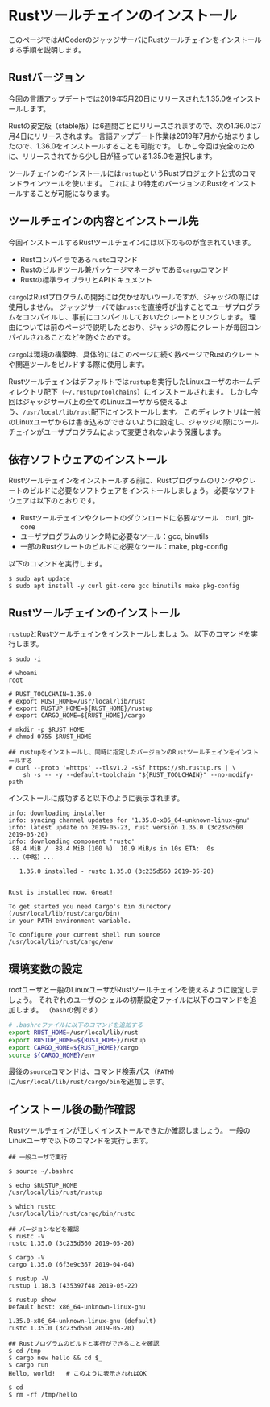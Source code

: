 <!-- -*- coding:utf-8-unix -*- -->

# Rustツールチェインのインストール

このページではAtCoderのジャッジサーバにRustツールチェインをインストールする手順を説明します。


## Rustバージョン

今回の言語アップデートでは2019年5月20日にリリースされた1.35.0をインストールします。

Rustの安定版（stable版）は6週間ごとにリリースされますので、次の1.36.0は7月4日にリリースされます。
言語アップデート作業は2019年7月から始まりましたので、1.36.0をインストールすることも可能です。
しかし今回は安全のために、リリースされてから少し日が経っている1.35.0を選択します。

ツールチェインのインストールには`rustup`というRustプロジェクト公式のコマンドラインツールを使います。
これにより特定のバージョンのRustをインストールすることが可能になります。


## ツールチェインの内容とインストール先

今回インストールするRustツールチェインには以下のものが含まれています。

- Rustコンパイラである`rustc`コマンド
- Rustのビルドツール兼パッケージマネージャである`cargo`コマンド
- Rustの標準ライブラリとAPIドキュメント

`cargo`はRustプログラムの開発には欠かせないツールですが、ジャッジの際には使用しません。
ジャッジサーバでは`rustc`を直接呼び出すことでユーザプログラムをコンパイルし、事前にコンパイルしておいたクレートとリンクします。
理由については前のページで説明したとおり、ジャッジの際にクレートが毎回コンパイルされることなどを防ぐためです。

`cargo`は環境の構築時、具体的にはこのページに続く数ページでRustのクレートや関連ツールをビルドする際に使用します。

Rustツールチェインはデフォルトでは`rustup`を実行したLinuxユーザのホームディレクトリ配下（`~/.rustup/toolchains`）にインストールされます。
しかし今回はジャッジサーバ上の全てのLinuxユーザから使えるよう、`/usr/local/lib/rust`配下にインストールします。
このディレクトリは一般のLinuxユーザからは書き込みができないように設定し、ジャッジの際にツールチェインがユーザプログラムによって変更されないよう保護します。


## 依存ソフトウェアのインストール

Rustツールチェインをインストールする前に、Rustプログラムのリンクやクレートのビルドに必要なソフトウェアをインストールしましょう。
必要なソフトウェアは以下のとおりです。

- Rustツールチェインやクレートのダウンロードに必要なツール：curl, git-core
- ユーザプログラムのリンク時に必要なツール：gcc, binutils
- 一部のRustクレートのビルドに必要なツール：make, pkg-config

以下のコマンドを実行します。

```console
$ sudo apt update
$ sudo apt install -y curl git-core gcc binutils make pkg-config
```


## Rustツールチェインのインストール

`rustup`とRustツールチェインをインストールしましょう。
以下のコマンドを実行します。

```console
$ sudo -i

# whoami
root

# RUST_TOOLCHAIN=1.35.0
# export RUST_HOME=/usr/local/lib/rust
# export RUSTUP_HOME=${RUST_HOME}/rustup
# export CARGO_HOME=${RUST_HOME}/cargo

# mkdir -p $RUST_HOME
# chmod 0755 $RUST_HOME

## rustupをインストールし、同時に指定したバージョンのRustツールチェインをインストールする
# curl --proto '=https' --tlsv1.2 -sSf https://sh.rustup.rs | \
    sh -s -- -y --default-toolchain "${RUST_TOOLCHAIN}" --no-modify-path
```

インストールに成功すると以下のように表示されます。

```console
info: downloading installer
info: syncing channel updates for '1.35.0-x86_64-unknown-linux-gnu'
info: latest update on 2019-05-23, rust version 1.35.0 (3c235d560 2019-05-20)
info: downloading component 'rustc'
 88.4 MiB /  88.4 MiB (100 %)  10.9 MiB/s in 10s ETA:  0s
...（中略）...

   1.35.0 installed - rustc 1.35.0 (3c235d560 2019-05-20)


Rust is installed now. Great!

To get started you need Cargo's bin directory (/usr/local/lib/rust/cargo/bin)
in your PATH environment variable.

To configure your current shell run source /usr/local/lib/rust/cargo/env
```


## 環境変数の設定

rootユーザと一般のLinuxユーザがRustツールチェインを使えるように設定しましょう。
それぞれのユーザのシェルの初期設定ファイルに以下のコマンドを追加します。
（`bash`の例です）

```bash
# .bashrcファイルに以下のコマンドを追加する
export RUST_HOME=/usr/local/lib/rust
export RUSTUP_HOME=${RUST_HOME}/rustup
export CARGO_HOME=${RUST_HOME}/cargo
source ${CARGO_HOME}/env
```

最後の`source`コマンドは、コマンド検索パス（`PATH`）に`/usr/local/lib/rust/cargo/bin`を追加します。


## インストール後の動作確認

Rustツールチェインが正しくインストールできたか確認しましょう。
一般のLinuxユーザで以下のコマンドを実行します。

```console
## 一般ユーザで実行

$ source ~/.bashrc

$ echo $RUSTUP_HOME
/usr/local/lib/rust/rustup

$ which rustc
/usr/local/lib/rust/cargo/bin/rustc

## バージョンなどを確認
$ rustc -V
rustc 1.35.0 (3c235d560 2019-05-20)

$ cargo -V
cargo 1.35.0 (6f3e9c367 2019-04-04)

$ rustup -V
rustup 1.18.3 (435397f48 2019-05-22)

$ rustup show
Default host: x86_64-unknown-linux-gnu

1.35.0-x86_64-unknown-linux-gnu (default)
rustc 1.35.0 (3c235d560 2019-05-20)

## Rustプログラムのビルドと実行ができることを確認
$ cd /tmp
$ cargo new hello && cd $_
$ cargo run
Hello, world!   # このように表示されればOK

$ cd
$ rm -rf /tmp/hello
```
